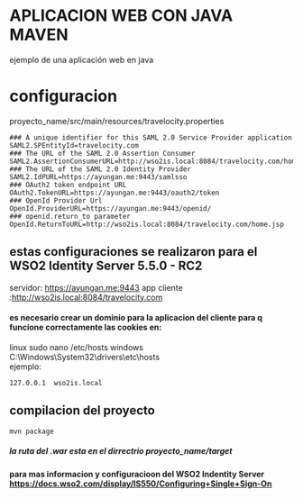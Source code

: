 # APLICACION WEB CON JAVA MAVEN 
ejemplo de una aplicación web en java 
# configuracion
proyecto_name/src/main/resources/travelocity.properties
```
### A unique identifier for this SAML 2.0 Service Provider application
SAML2.SPEntityId=travelocity.com
### The URL of the SAML 2.0 Assertion Consumer
SAML2.AssertionConsumerURL=http://wso2is.local:8084/travelocity.com/home.jsp
### The URL of the SAML 2.0 Identity Provider
SAML2.IdPURL=https://ayungan.me:9443/samlsso
### OAuth2 token endpoint URL
OAuth2.TokenURL=https://ayungan.me:9443/oauth2/token
### OpenId Provider Url
OpenId.ProviderURL=https://ayungan.me:9443/openid/
### openid.return_to parameter
OpenId.ReturnToURL=http://wso2is.local:8084/travelocity.com/home.jsp
```
## estas configuraciones se realizaron para el WSO2 Identity Server 5.5.0 - RC2
servidor: https://ayungan.me:9443
app cliente :http://wso2is.local:8084/travelocity.com
#### es necesario crear un dominio para la aplicacion del cliente para q  funcione correctamente las cookies en: 
linux sudo nano /etc/hosts 
windows C:\Windows\System32\drivers\etc\hosts  
ejemplo: 
```
127.0.0.1  wso2is.local 
```
## compilacion del proyecto
```
mvn package
```
##### la ruta del .war esta en el dirrectrio proyecto_name/target
#### para mas informacion y configuracioon del WSO2 Indentity Server https://docs.wso2.com/display/IS550/Configuring+Single+Sign-On
